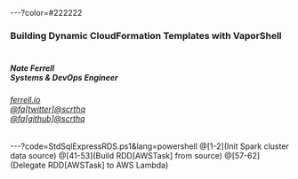 ---?color=#222222

### Building Dynamic CloudFormation Templates with VaporShell<br><br>
##### Nate Ferrell<br>Systems & DevOps Engineer
###### [ferrell.io](https://ferrell.io/)<br>[@fa[twitter]@scrthq](https://twitter.com/scrthq)<br>[@fa[github]@scrthq](https://github.com/scrthq)


---?code=StdSqlExpressRDS.ps1&lang=powershell
@[1-2](Init Spark cluster data source)
@[41-53](Build RDD[AWSTask] from source)
@[57-62](Delegate RDD[AWSTask] to AWS Lambda)
